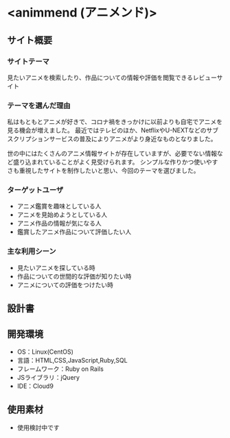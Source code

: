 # <animmend (アニメンド)>


## サイト概要

### サイトテーマ
見たいアニメを検索したり、作品についての情報や評価を閲覧できるレビューサイト


### テーマを選んだ理由
私はもともとアニメが好きで、コロナ禍をきっかけに以前よりも自宅でアニメを見る機会が増えました。
最近ではテレビのほか、NetflixやU-NEXTなどのサブスクリプションサービスの普及によりアニメがより身近なものとなりました。

世の中にはたくさんのアニメ情報サイトが存在していますが、必要でない情報など盛り込まれていることがよく見受けられます。
シンプルな作りかつ使いやすさも重視したサイトを制作したいと思い、今回のテーマを選びました。


### ターゲットユーザ
- アニメ鑑賞を趣味としている人
- アニメを見始めようとしている人
- アニメ作品の情報が気になる人
- 鑑賞したアニメ作品について評価したい人


### 主な利用シーン
- 見たいアニメを探している時
- 作品についての世間的な評価が知りたい時
- アニメについての評価をつけたい時

## 設計書


## 開発環境
- OS：Linux(CentOS)
- 言語：HTML,CSS,JavaScript,Ruby,SQL
- フレームワーク：Ruby on Rails
- JSライブラリ：jQuery
- IDE：Cloud9

## 使用素材
- 使用検討中です